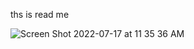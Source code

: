 ths is read me


![Screen Shot 2022-07-17 at 11 35 36 AM](https://user-images.githubusercontent.com/59405316/179405692-89b2c95f-8023-4a6f-bd41-dba3b802b6a5.png)
